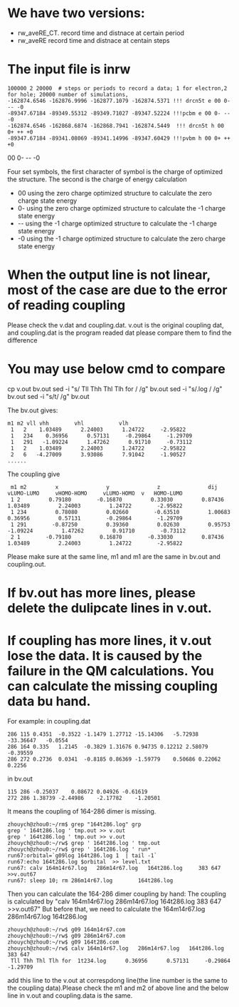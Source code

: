 # We have two versions:
* rw_aveRE_CT. record time and distnace at certain period
* rw_aveRE     record time and distnace at centain steps

# The input file is inrw
```
100000 2 20000  # steps or periods to record a data; 1 for electron,2 for hole; 20000 number of simulations, 
-162874.6546 -162876.9996 -162877.1079 -162874.5371 !!! drcn5t e 00 0- -- -0
-89347.67184 -89349.55312 -89349.71027 -89347.52224 !!!pcbm e 00 0- -- -0
-162874.6546 -162868.6874 -162868.7941 -162874.5449  !!! drcn5t h 00 0+ ++ +0
-89347.67184 -89341.08069 -89341.14996 -89347.60429 !!!pvbm h 00 0+ ++ +0 
```
00 0- -- -0

Four set symbols, the first character of symbol is the charge of optimized the structure. The second is the charge of energy calculation

* 00 using the zero charge optimized structure to calculate the zero charge state energy
* 0- using the zero charge optimized structure to calculate the -1 charge state energy
* -- using the -1 charge optimized structure to calculate the -1 charge state energy
* -0 using the -1 charge optimized structure to calculate the zero charge state energy

# When the output line is not linear, most of the case are due to the error of reading coupling
Please check the v.dat and coupling.dat. v.out is the original coupling dat, and coupling.dat is the program readed dat please compare them to find the difference


# You may use below cmd to compare
cp v.out bv.out
sed -i "s/ Tll Thh Thl Tlh for  / /g" bv.out
sed -i "s/.log   / /g" bv.out 
sed -i "s/t/   /g" bv.out

The bv.out gives:  
```
m1 m2 vll vhh        vhl           vlh
 1   2    1.03489      2.24003      1.24722     -2.95822
 1   234    0.36956      0.57131     -0.29864     -1.29709
 1   291   -1.09224      1.47262      0.91710     -0.73112
 1   2    1.03489      2.24003      1.24722     -2.95822
 2   6   -4.27009      3.93086      7.91042     -1.90527
......
```

The coupling give 
```
 m1 m2         x               y               z               dij           vLUMO-LUMO     vHOMO-HOMO     vLUMO-HOMO  v   HOMO-LUMO
 1 2         0.79180        -0.16870         0.33030         0.87436         1.03489         2.24003         1.24722        -2.95822
 1 234         0.78080         0.02660        -0.63510         1.00683         0.36956         0.57131        -0.29864        -1.29709
 1 291        -0.87250         0.39360         0.02630         0.95753        -1.09224         1.47262         0.91710        -0.73112
 2 1        -0.79180         0.16870        -0.33030         0.87436         1.03489         2.24003         1.24722        -2.95822
```

Please make sure at the same line, m1 and m1 are the same in bv.out and coupling.out.

# If bv.out has more lines, please delete the dulipcate lines in v.out.

# If coupling has more lines, it v.out lose the data. It is caused by the failure in the QM calculations. You can calculate the missing coupling data bu hand.  

For example:
in coupling.dat 
```
286	115	0.4351	-0.3522	-1.1479	1.27712	-15.14306	-5.72938	-33.36647	-0.0554
286	164	0.335	1.2145	-0.3829	1.31676	0.94735	0.12212	2.58079	-0.39559
286	272	0.2736	0.0341	-0.8185	0.86369	-1.59779	0.50686	0.22062	0.2256
```

in bv.out
```
115	286	-0.25037	0.08672	0.04926	-0.61619
272	286	1.38739	-2.44986	-2.17782	-1.20501
```

It means the coupling of 164-286 dimer is missing.

```
zhouych@zhou0:~/rm$ grep "164t286.log" grp 
grep ' 164t286.log ' tmp.out >> v.out
grep ' 164t286.log ' tmp.out >> v.out
zhouych@zhou0:~/rw$ grep ' 164t286.log ' tmp.out
zhouych@zhou0:~/rw$ grep ' 164t286.log ' run*
run67:orbital=`g09log 164t286.log 1  | tail -1`
run67:echo 164t286.log $orbital  >> level.txt
run67: calv 164m14r67.log   286m14r67.log   164t286.log     383 647 >>v.out67
run67: sleep 10; rm 286m14r67.log        164t286.log        
```
Then you can calculate the 164-286 dimer coupling by hand:
The coupling is calculated by "calv 164m14r67.log   286m14r67.log   164t286.log     383 647 >>v.out67"
But before that, we need to calculate the 164m14r67.log   286m14r67.log   164t286.log

```
zhouych@zhou0:~/rw$ g09 164m14r67.com
zhouych@zhou0:~/rw$ g09 286m14r67.com
zhouych@zhou0:~/rw$ g09 164t286.com
zhouych@zhou0:~/rw$ calv 164m14r67.log   286m14r67.log   164t286.log     383 647 
 Tll Thh Thl Tlh for  1t234.log      0.36956      0.57131     -0.29864     -1.29709
```

add this line to the v.out at correspdong line(the line number is the same to the coupling data).Please check the m1 and m2 of above line and the below line in v.out and coupling.data is the same.



